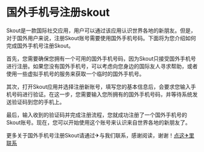 # 国外手机号注册skout

Skout是一款国际社交应用，用户可以通过该应用认识世界各地的新朋友。但是，对于国外用户来说，注册Skout账号需要使用国外手机号码。下面将为您介绍如何完成国外手机号注册Skout。

首先，您需要确保您拥有一个可用的国外手机号码，因为Skout只接受国外手机号进行注册。如果您没有国外手机号，可以考虑向您身边的国际友人寻求帮助，或者使用一些虚拟手机号的服务来获取一个临时的国外手机号。

其次，打开Skout应用并选择注册新账号，填写您的基本信息后，会要求您输入手机号码进行验证。在这一步，您需要输入您所拥有的国外手机号码，并等待系统发送验证码到您的手机上。

最后，输入收到的验证码并完成注册流程，您就成功注册了一个国外手机号的Skout账号。现在，您可以开始使用这个账号来认识来自世界各地的新朋友了。

更多关于国外手机号注册Skout请通过✈与我们联系，感谢阅读，谢谢！[点这✈里联系](https://w.k02.cc)